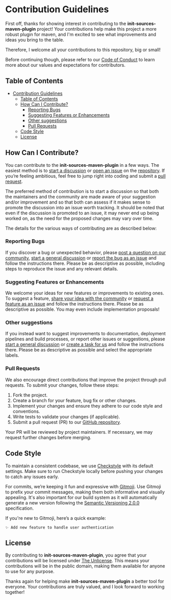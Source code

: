 # Contribution Guidelines

First off, thanks for showing interest in contributing to the **init-sources-maven-plugin** project! Your contributions help make this project a more robust plugin for maven, and I'm excited to see what improvements and ideas you bring to the table.

Therefore, I welcome all your contributions to this repository, big or small!

Before continuing though, please refer to our [Code of Conduct](./CODE_OF_CONDUCT.md) to learn more about our values and expectations for contributors.

## Table of Contents

- [Contribution Guidelines](#contribution-guidelines)
  - [Table of Contents](#table-of-contents)
  - [How Can I Contribute?](#how-can-i-contribute)
    - [Reporting Bugs](#reporting-bugs)
    - [Suggesting Features or Enhancements](#suggesting-features-or-enhancements)
    - [Other suggestions](#other-suggestions)
    - [Pull Requests](#pull-requests)
  - [Code Style](#code-style)
  - [License](#license)

## How Can I Contribute?

You can contribute to the **init-sources-maven-plugin** in a few ways. The easiest method is to [start a discussion](https://github.com/lengors/init-sources-maven-plugin/discussions) or [open an issue](https://github.com/lengors/init-sources-maven-plugin/issues) on the [repository](https://github.com/lengors/init-sources-maven-plugin). If you’re feeling ambitious, feel free to jump right into coding and submit a [pull request](https://github.com/lengors/init-sources-maven-plugin/pulls).

The preferred method of contribution is to start a discussion so that both the maintainers and the community are made aware of your suggestion and/or improvement and so that both can assess if it makes sense to promote the discussion into an issue worth tracking. It should be noted that even if the discussion is promoted to an issue, it may never end up being worked on, as the need for the proposed changes may vary over time.

The details for the various ways of contributing are as described below:

### Reporting Bugs

If you discover a bug or unexpected behavior, please [post a question on our community](https://github.com/lengors/init-sources-maven-plugin/discussions/new?category=q-a), [start a general discussion](https://github.com/lengors/init-sources-maven-plugin/discussions/new?category=general) or [report the bug as an issue](https://github.com/lengors/init-sources-maven-plugin/issues/new?template=bug_report.yml) and follow the instructions there.
Please be as descriptive as possible, including steps to reproduce the issue and any relevant details.

### Suggesting Features or Enhancements

We welcome your ideas for new features or improvements to existing ones. To suggest a feature, [share your idea with the community](https://github.com/lengors/init-sources-maven-plugin/discussions/new?category=ideas) or [request a feature as an issue](https://github.com/lengors/init-sources-maven-plugin/issues/new?template=feature_request.yml) and follow the instructions there. Please be as descriptive as possible. You may even include implementation proposals!

### Other suggestions

If you instead want to suggest improvements to documentation, deployment pipelines and build processes, or report other issues or suggestions, please [start a general discussion](https://github.com/lengors/init-sources-maven-plugin/discussions/new?category=general) or [create a task for us](https://github.com/lengors/init-sources-maven-plugin/issues/new?template=create_task.yml) and follow the instructions there. Please be as descriptive as possible and select the appropriate labels.

### Pull Requests

We also encourage direct contributions that improve the project through pull requests. To submit your changes, follow these steps:

1. Fork the project.
2. Create a branch for your feature, bug fix or other changes.
3. Implement your changes and ensure they adhere to our code style and conventions.
4. Write tests to validate your changes (if applicable).
5. Submit a pull request (PR) to our [GitHub repository](https://github.com/lengors/init-sources-maven-plugin).

Your PR will be reviewed by project maintainers. If necessary, we may request further changes before merging.

## Code Style

To maintain a consistent codebase, we use [Checkstyle](https://checkstyle.org/) with its default settings. Make sure to run Checkstyle locally before pushing your changes to catch any issues early.

For commits, we’re keeping it fun and expressive with [Gitmoji](https://gitmoji.dev/). Use Gitmoji to prefix your commit messages, making them both informative and visually appealing. It's also important for our build system as it will automatically generate a new version following the [Semantic Versioning 2.0.0](https://semver.org/) specification.

If you're new to Gitmoji, here’s a quick example:

```
✨ Add new feature to handle user authentication
```

## License

By contributing to **init-sources-maven-plugin**, you agree that your contributions will be licensed under [The Unlicense](./LICENSE). This means your contributions will be in the public domain, making them available for anyone to use for any purpose.

Thanks again for helping make **init-sources-maven-plugin** a better tool for everyone. Your contributions are truly valued, and I look forward to working together!
